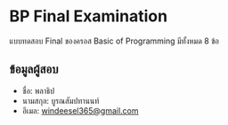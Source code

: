 # BP Final Examination

แบบทดสอบ Final ของครอส Basic of Programming มีทั้งหมด 8 ข้อ

## ข้อมูลผู้สอบ

- ชื่อ: พลาธิป
- นามสกุล: บูรณสัมปทานนท์
- อีเมล: windeesel365@gmail.com
